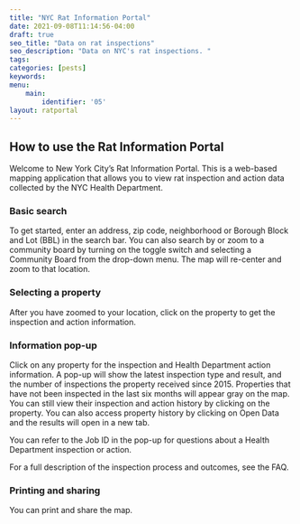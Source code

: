 ```yaml
---
title: "NYC Rat Information Portal"
date: 2021-09-08T11:14:56-04:00
draft: true
seo_title: "Data on rat inspections"
seo_description: "Data on NYC's rat inspections. "
tags: 
categories: [pests]
keywords: 
menu:
    main:
        identifier: '05'
layout: ratportal
---
```


## How to use the Rat Information Portal

Welcome to New York City’s Rat Information Portal. This is a web-based mapping application that allows you to view rat inspection and action data collected by the NYC Health Department.

### Basic search
To get started, enter an address, zip code, neighborhood or Borough Block and Lot (BBL) in the search bar. You can also search by or zoom to a community board by turning on the toggle switch and selecting a Community Board from the drop-down menu. The map will re-center and zoom to that location.

### Selecting a property
After you have zoomed to your location, click on the property to get the inspection and action information.

### Information pop-up
Click on any property for the inspection and Health Department action information. A pop-up will show the latest inspection type and result, and the number of inspections the property received since 2015. Properties that have not been inspected in the last six months will appear gray on the map. You can still view their inspection and action history by clicking on the property. You can also access property history by clicking on Open Data and the results will open in a new tab.

You can refer to the Job ID in the pop-up for questions about a Health Department inspection or action.

For a full description of the inspection process and outcomes, see the FAQ.

### Printing and sharing
You can print and share the map.